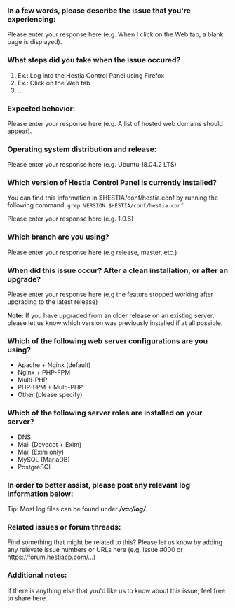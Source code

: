 ### In a few words, please describe the issue that you're experiencing:
Please enter your response here (e.g. When I click on the Web tab, a blank page is displayed).

### What steps did you take when the issue occured? 
1. Ex.: Log into the Hestia Control Panel using Firefox
2. Ex.: Click on the Web tab
3. ...

### Expected behavior:
Please enter your response here (e.g. A list of hosted web domains should appear).

### Operating system distribution and release:
Please enter your response here (e.g. Ubuntu 18.04.2 LTS)

### Which version of Hestia Control Panel is currently installed?
You can find this information in $HESTIA/conf/hestia.conf by running the following command:
`grep VERSION $HESTIA/conf/hestia.conf`

Please enter your response here (e.g. 1.0.6)

### Which branch are you using?
Please enter your response here (e.g release, master, etc.)

### When did this issue occur? After a clean installation, or after an upgrade?
Please enter your response here (e.g the feature stopped working after upgrading to the latest release)

**Note:** If you have upgraded from an older release on an existing server, please let us know which version was previously installed if at all possible.

### Which of the following web server configurations are you using?
- Apache + Nginx (default)
- Nginx + PHP-FPM
- Multi-PHP
- PHP-FPM + Multi-PHP
- Other (please specify)

### Which of the following server roles are installed on your server?
- DNS
- Mail (Dovecot + Exim)
- Mail (Exim only)
- MySQL (MariaDB)
- PostgreSQL

### In order to better assist, please post any relevant log information below:
Tip: Most log files can be found under ***/var/log/***.

### Related issues or forum threads:
Find something that might be related to this? Please let us know by adding any relevate issue numbers or URLs here (e.g. issue #000 or https://forum.hestiacp.com/...)

### Additional notes:
If there is anything else that you'd like us to know about this issue, feel free to share here.
